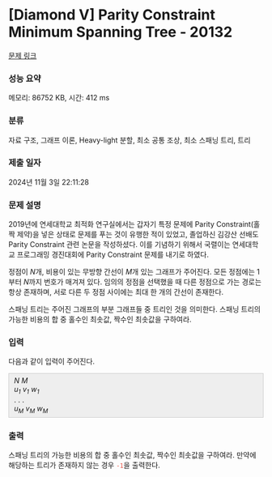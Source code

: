 # [Diamond V] Parity Constraint Minimum Spanning Tree - 20132 

[문제 링크](https://www.acmicpc.net/problem/20132) 

### 성능 요약

메모리: 86752 KB, 시간: 412 ms

### 분류

자료 구조, 그래프 이론, Heavy-light 분할, 최소 공통 조상, 최소 스패닝 트리, 트리

### 제출 일자

2024년 11월 3일 22:11:28

### 문제 설명

<p>2019년에 연세대학교 최적화 연구실에서는 갑자기 특정 문제에 Parity Constraint(홀짝 제약)을 넣은 상태로 문제를 푸는 것이 유행한 적이 있었고, 졸업하신 김강산 선배도 Parity Constraint 관련 논문을 작성하셨다. 이를 기념하기 위해서 국렬이는 연세대학교 프로그래밍 경진대회에 Parity Constraint 문제를 내기로 하였다.</p>

<p>정점이 <em>N</em>개, 비용이 있는 무방향 간선이 <em>M</em>개 있는 그래프가 주어진다. 모든 정점에는 1부터 <em>N</em>까지 번호가 매겨져 있다. 임의의 정점을 선택했을 때 다른 정점으로 가는 경로는 항상 존재하며, 서로 다른 두 정점 사이에는 최대 한 개의 간선이 존재한다.</p>

<p>스패닝 트리는 주어진 그래프의 부분 그래프들 중 트리인 것을 의미한다. 스패닝 트리의 가능한 비용의 합 중 홀수인 최솟값, 짝수인 최솟값을 구하여라.</p>

### 입력 

 <p>다음과 같이 입력이 주어진다.</p>

<div style="background:#eeeeee;border:1px solid #cccccc;padding:5px 10px;"><em>N</em> <em>M</em><br>
<i>u<sub>1</sub></i> <i>v<sub>1</sub></i> <i>w<sub>1</sub></i><br>
. . .<br>
<i>u<sub>M</sub></i> <i>v<sub>M</sub></i> <i>w<sub>M</sub></i></div>

### 출력 

 <p>스패닝 트리의 가능한 비용의 합 중 홀수인 최솟값, 짝수인 최솟값을 구하여라. 만약에 해당하는 트리가 존재하지 않는 경우 <span style="color:#e74c3c;"><code>-1</code></span>을 출력한다.</p>


